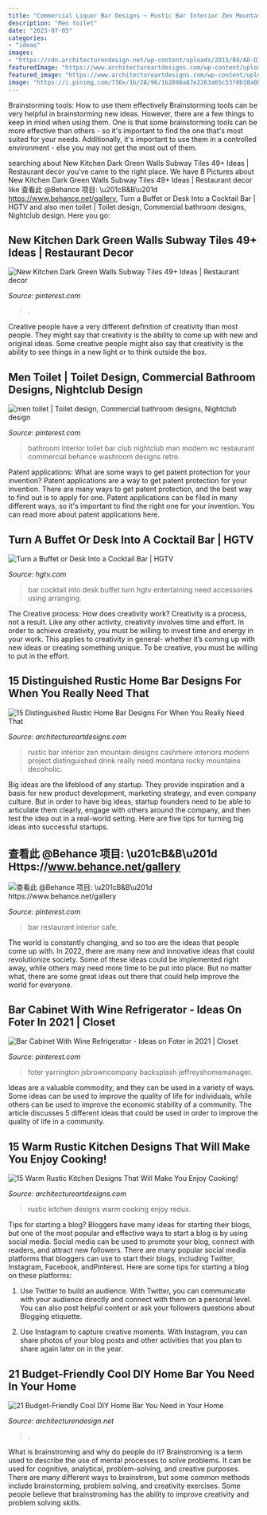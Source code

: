 ```yaml
---
title: "Commercial Liquor Bar Designs ~ Rustic Bar Interior Zen Mountain Designs Cashmere Interiors Modern Project Distinguished Drink Really Need Montana Rocky Mountains Decoholic"
description: "Men toilet"
date: "2023-07-05"
categories:
- "ideas"
images:
- "https://cdn.architecturendesign.net/wp-content/uploads/2015/04/AD-DIY-Home-Bar-17.jpg"
featuredImage: "https://www.architectureartdesigns.com/wp-content/uploads/2016/09/15-Distinguished-Rustic-Home-Bar-Designs-For-When-You-Really-Need-That-Drink-4.jpg"
featured_image: "https://www.architectureartdesigns.com/wp-content/uploads/2016/09/15-Distinguished-Rustic-Home-Bar-Designs-For-When-You-Really-Need-That-Drink-4.jpg"
image: "https://i.pinimg.com/736x/1b/28/96/1b2896a87e2263a65c53f0b10a09cd7b.jpg"
---
```



Brainstorming tools: How to use them effectively
Brainstorming tools can be very helpful in brainstorming new ideas. However, there are a few things to keep in mind when using them. One is that some brainstorming tools can be more effective than others - so it's important to find the one that's most suited for your needs. Additionally, it's important to use them in a controlled environment - else you may not get the most out of them.

	

		
searching about New Kitchen Dark Green Walls Subway Tiles 49+ Ideas | Restaurant decor you've came to the right place. We have 8 Pictures about New Kitchen Dark Green Walls Subway Tiles 49+ Ideas | Restaurant decor like 查看此 @Behance 项目: \u201cB&amp;B\u201d https://www.behance.net/gallery, Turn a Buffet or Desk Into a Cocktail Bar | HGTV and also men toilet | Toilet design, Commercial bathroom designs, Nightclub design. Here you go:
		
    
## New Kitchen Dark Green Walls Subway Tiles 49+ Ideas | Restaurant Decor

<img loading=lazy src="https://i.pinimg.com/736x/e4/a1/b9/e4a1b92c8a14b75dcf24479116d279d9.jpg" onerror="this.onerror=null;this.src='https://tse1.mm.bing.net/th?id=OIP.pJX3L70RGhtp0fuhCfPO7gAAAA&amp;pid=15.1';" alt="New Kitchen Dark Green Walls Subway Tiles 49+ Ideas | Restaurant decor">

_Source: pinterest.com_

>. 

	

Creative people have a very different definition of creativity than most people. They might say that creativity is the ability to come up with new and original ideas. Some creative people might also say that creativity is the ability to see things in a new light or to think outside the box.

    
## Men Toilet | Toilet Design, Commercial Bathroom Designs, Nightclub Design

<img loading=lazy src="https://i.pinimg.com/736x/7d/5b/97/7d5b9777ab200a81caa0eef24f8b10f7.jpg" onerror="this.onerror=null;this.src='https://tse2.mm.bing.net/th?id=OIP.DpVhFOuKKV0ujFmYWHO7-QHaGu&amp;pid=15.1';" alt="men toilet | Toilet design, Commercial bathroom designs, Nightclub design">

_Source: pinterest.com_

>bathroom interior toilet bar club nightclub man modern wc restaurant commercial behance washroom designs retro. 

	

Patent applications: What are some ways to get patent protection for your invention?
Patent applications are a way to get patent protection for your invention. There are many ways to get patent protection, and the best way to find out is to apply for one. Patent applications can be filed in many different ways, so it's important to find the right one for your invention. You can read more about patent applications here.

    
## Turn A Buffet Or Desk Into A Cocktail Bar | HGTV

<img loading=lazy src="https://hgtvhome.sndimg.com/content/dam/images/hgtv/fullset/2013/7/15/0/BPF_original_arranging-a-cocktail-bar_beauty-b_3x4.jpg.rend.hgtvcom.616.822.suffix/1400953372915.jpeg" onerror="this.onerror=null;this.src='https://tse3.mm.bing.net/th?id=OIP.pZ_4jWkxwucVaLqdQ6jEpgHaJ4&amp;pid=15.1';" alt="Turn a Buffet or Desk Into a Cocktail Bar | HGTV">

_Source: hgtv.com_

>bar cocktail into desk buffet turn hgtv entertaining need accessories using arranging. 

	

The Creative process: How does creativity work?
Creativity is a process, not a result. Like any other activity, creativity involves time and effort. In order to achieve creativity, you must be willing to invest time and energy in your work. This applies to creativity in general- whether it’s coming up with new ideas or creating something unique. To be creative, you must be willing to put in the effort.

    
## 15 Distinguished Rustic Home Bar Designs For When You Really Need That

<img loading=lazy src="https://www.architectureartdesigns.com/wp-content/uploads/2016/09/15-Distinguished-Rustic-Home-Bar-Designs-For-When-You-Really-Need-That-Drink-4.jpg" onerror="this.onerror=null;this.src='https://tse4.mm.bing.net/th?id=OIP.TualoDLeDa97xF3maH-2kgHaJl&amp;pid=15.1';" alt="15 Distinguished Rustic Home Bar Designs For When You Really Need That">

_Source: architectureartdesigns.com_

>rustic bar interior zen mountain designs cashmere interiors modern project distinguished drink really need montana rocky mountains decoholic. 

	

Big ideas are the lifeblood of any startup. They provide inspiration and a basis for new product development, marketing strategy, and even company culture. But in order to have big ideas, startup founders need to be able to articulate them clearly, engage with others around the company, and then test the idea out in a real-world setting. Here are five tips for turning big ideas into successful startups.

    
## 查看此 @Behance 项目: \u201cB&amp;B\u201d Https://www.behance.net/gallery

<img loading=lazy src="https://i.pinimg.com/736x/ac/35/eb/ac35eb4cef29bc7bb61fd3fd94c03480.jpg" onerror="this.onerror=null;this.src='https://tse1.mm.bing.net/th?id=OIP.H34oG-rhvgMLYdMieMiTMAHaJ3&amp;pid=15.1';" alt="查看此 @Behance 项目: \u201cB&amp;B\u201d https://www.behance.net/gallery">

_Source: pinterest.com_

>bar restaurant interior cafe. 

	

The world is constantly changing, and so too are the ideas that people come up with. In 2022, there are many new and innovative ideas that could revolutionize society. Some of these ideas could be implemented right away, while others may need more time to be put into place. But no matter what, there are some great ideas out there that could help improve the world for everyone.

    
## Bar Cabinet With Wine Refrigerator - Ideas On Foter In 2021 | Closet

<img loading=lazy src="https://i.pinimg.com/736x/1b/28/96/1b2896a87e2263a65c53f0b10a09cd7b.jpg" onerror="this.onerror=null;this.src='https://tse1.mm.bing.net/th?id=OIP.QeWEmLQo4q5ibV2iFekQTgHaLH&amp;pid=15.1';" alt="Bar Cabinet With Wine Refrigerator - Ideas on Foter in 2021 | Closet">

_Source: pinterest.com_

>foter yarrington jsbrowncompany backsplash jeffreyshomemanager. 

	

Ideas are a valuable commodity, and they can be used in a variety of ways. Some ideas can be used to improve the quality of life for individuals, while others can be used to improve the economic stability of a community. The article discusses 5 different ideas that could be used in order to improve the quality of life in a community.

    
## 15 Warm Rustic Kitchen Designs That Will Make You Enjoy Cooking!

<img loading=lazy src="https://www.architectureartdesigns.com/wp-content/uploads/2015/01/15-Warm-Rustic-Kitchen-Designs-That-Will-Make-You-Enjoy-Cooking-7-630x816.jpg" onerror="this.onerror=null;this.src='https://tse1.mm.bing.net/th?id=OIP.knstAViFSryltw21_yy2VQHaJl&amp;pid=15.1';" alt="15 Warm Rustic Kitchen Designs That Will Make You Enjoy Cooking!">

_Source: architectureartdesigns.com_

>rustic kitchen designs warm cooking enjoy redux. 

	

Tips for starting a blog?
Bloggers have many ideas for starting their blogs, but one of the most popular and effective ways to start a blog is by using social media. Social media can be used to promote your blog, connect with readers, and attract new followers. There are many popular social media platforms that bloggers can use to start their blogs, including Twitter, Instagram, Facebook, andPinterest. Here are some tips for starting a blog on these platforms:
1. Use Twitter to build an audience. With Twitter, you can communicate with your audience directly and connect with them on a personal level. You can also post helpful content or ask your followers questions about Blogging etiquette.

2. Use Instagram to capture creative moments. With Instagram, you can share photos of your blog posts and other activities that you plan to share again later on in the year.

    
## 21 Budget-Friendly Cool DIY Home Bar You Need In Your Home

<img loading=lazy src="https://cdn.architecturendesign.net/wp-content/uploads/2015/04/AD-DIY-Home-Bar-17.jpg" onerror="this.onerror=null;this.src='https://tse2.mm.bing.net/th?id=OIP.bLrXc1NFNDZFI8XtuOB1FAHaJ4&amp;pid=15.1';" alt="21 Budget-Friendly Cool DIY Home Bar You Need in Your Home">

_Source: architecturendesign.net_

>. 

	

What is brainstroming and why do people do it?
Brainstroming is a term used to describe the use of mental processes to solve problems. It can be used for cognitive, analytical, problem-solving, and creative purposes. There are many different ways to brainstrom, but some common methods include brainstorming, problem solving, and creativity exercises. Some people believe that brainstroming has the ability to improve creativity and problem solving skills.

